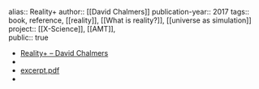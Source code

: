 alias:: Reality+
author:: [[David Chalmers]] 
publication-year:: 2017
tags:: book, reference, [[reality]], [[What is reality?]], [[universe as simulation]] 
project:: [[X-Science]], [[AMT]],  
public:: true

- [Reality+ – David Chalmers](https://consc.net/reality/)
-
- [excerpt.pdf](https://consc.net/reality+/excerpt.pdf)
-